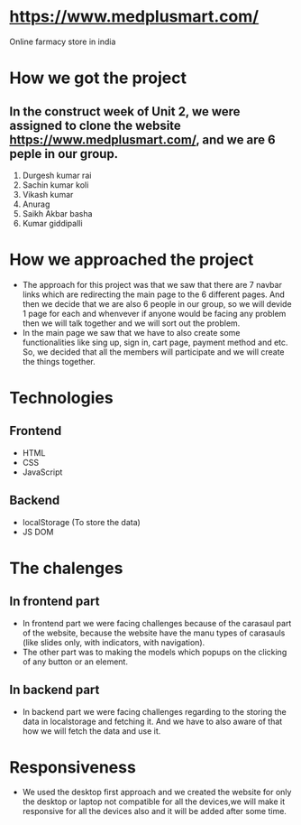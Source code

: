 # https://www.medplusmart.com/
  Online farmacy store in india
 
# How we got the project
 
  ## In the construct week of Unit 2, we were assigned to clone the website https://www.medplusmart.com/, and we are 6 peple in our group.
1. Durgesh kumar rai
2. Sachin kumar koli
3. Vikash kumar 
4. Anurag
5. Saikh Akbar basha  
6. Kumar giddipalli


# How we approached the project

  * The approach for this project was that we saw that there are 7 navbar links which are redirecting the main page to the 6 different pages. And then we decide that     we are also 6 people in our group, so we will devide 1 page for each and whenvever if anyone would be facing any problem then we will talk together and we will       sort out the problem. 
  * In the main page we saw that we have to also create some functionalities like sing up, sign in, cart page, payment method and etc. 
    So, we decided that all the members will participate and we will create the things together.
   
   
# Technologies 
 
  ## Frontend
   * HTML
   * CSS
   * JavaScript
  ## Backend
   * localStorage (To store the data)
   * JS DOM 

# The chalenges 

  ## In frontend part
 
   * In frontend part we were facing challenges because of the carasaul part of the website, because the website have the manu types of carasauls (like slides only,        with indicators, with navigation). 
   * The other part was to making the models which popups on the clicking of any button or an element.

 ## In backend part
  
  * In backend part we were facing challenges regarding to the storing the data in localstorage and fetching it. And we have to also aware of that how we will fetch       the data and use it.

# Responsiveness

  * We used the desktop first approach and we created the website for only the desktop or laptop not compatible for all the devices,we will make it responsive for all     the devices also and it will be added after some time. 
  

  
  
 
